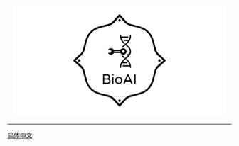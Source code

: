 
<p align="center">
  <img height="250" src="./img/log2.png" />
</p>

---


[简体中文](https://github.com/BioAI-kits/BioAI/blob/master/README-Zh.md)


